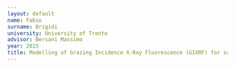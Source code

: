 ```yaml
---
layout: default 
name: Fabio
surname: Brigidi
university: University of Trento
advisor: Bersani Massimo
year: 2015
title: Modelling of Grazing Incidence X-Ray Fluorescence (GIXRF) for surface layer characterisation
---
```

